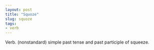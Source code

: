 ```yaml
---
layout: post
title: "Squoze"
slug: squoze
tags:
- verb
---
```


Verb. (nonstandard) simple past tense and past participle of squeeze.
